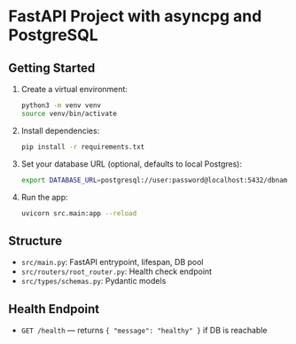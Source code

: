 # FastAPI Project with asyncpg and PostgreSQL

## Getting Started

1. Create a virtual environment:
   ```bash
   python3 -m venv venv
   source venv/bin/activate
   ```
2. Install dependencies:
   ```bash
   pip install -r requirements.txt
   ```
3. Set your database URL (optional, defaults to local Postgres):
   ```bash
   export DATABASE_URL=postgresql://user:password@localhost:5432/dbname
   ```
4. Run the app:
   ```bash
   uvicorn src.main:app --reload
   ```

## Structure

- `src/main.py`: FastAPI entrypoint, lifespan, DB pool
- `src/routers/root_router.py`: Health check endpoint
- `src/types/schemas.py`: Pydantic models

## Health Endpoint

- `GET /health` — returns `{ "message": "healthy" }` if DB is reachable 